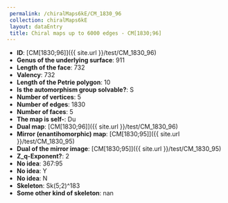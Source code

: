 ```yaml
--- 
 permalink: /chiralMaps6kE/CM_1830_96 
 collection: chiralMaps6kE
 layout: dataEntry
 title: Chiral maps up to 6000 edges - CM[1830;96]
---
```


- **ID**: [CM[1830;96]]({{ site.url }}/test/CM_1830_96)
- **Genus of the underlying surface**: 911
- **Length of the face**: 732
- **Valency**: 732
- **Length of the Petrie polygon**: 10
- **Is the automorphism group solvable?**: S
- **Number of vertices**: 5
- **Number of edges**: 1830
- **Number of faces**: 5
- **The map is self-**: Du
- **Dual map**: [CM[1830;96]]({{ site.url }}/test/CM_1830_96)
- **Mirror (enantihomorphic) map**: [CM[1830;95]]({{ site.url }}/test/CM_1830_95)
- **Dual of the mirror image**: [CM[1830;95]]({{ site.url }}/test/CM_1830_95)
- **Z_q-Exponent?**: 2
- **No idea**:  367:95
- **No idea**: Y
- **No idea**: N
- **Skeleton**: Sk(5;2)^183
- **Some other kind of skeleton**: nan
